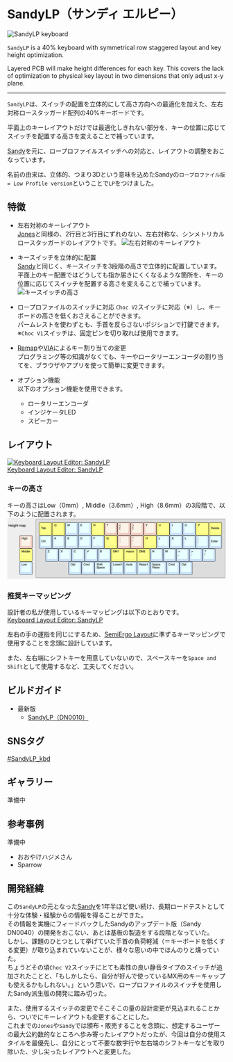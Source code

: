 # SandyLP（サンディ エルピー）

![SandyLP keyboard](/assets/README/aaa.jpeg)  

`SandyLP` is a 40% keyboard with symmetrical row staggered layout and key height optimization.

Layered PCB will make height differences for each key.
This covers the lack of optimization to physical key layout in two dimensions that only adjust x-y plane.

---

`SandyLP`は、スイッチの配置を立体的にして高さ方向への最適化を加えた、左右対称ロースタッガード配列の40%キーボードです。  

平面上のキーレイアウトだけでは最適化しきれない部分を、キーの位置に応じてスイッチを配置する高さを変えることで補っています。

[Sandy](https://github.com/jpskenn/Sandy)を元に、ロープロファイルスイッチへの対応と、レイアウトの調整をおこなっています。

名前の由来は、立体的、つまり3Dという意味を込めたSandyの`ロープロファイル版 = Low Profile version`ということで`LP`をつけました。

## 特徴

- 左右対称のキーレイアウト  
  [Jones](https://github.com/jpskenn/Jones)と同様の、2行目と3行目にずれのない、左右対称な、シンメトリカル ロースタッガードのレイアウトです。
  ![左右対称のキーレイアウト](/assets/README/aaa.jpeg)

- キースイッチを立体的に配置  
  [Sandy](https://github.com/jpskenn/Sandy)と同じく、キースイッチを3段階の高さで立体的に配置しています。
  平面上のキー配置ではどうしても指か届きにくくなるような箇所を、キーの位置に応じてスイッチを配置する高さを変えることで補っています。  
  ![キースイッチの高さ](/assets/README/aaa.jpeg)

- ロープロファイルのスイッチに対応
  `Choc V2`スイッチに対応（※）し、キーボードの高さを低くおさえることができます。  
  パームレストを使わずとも、手首を反らさないポジションで打鍵できます。
  ※`Choc V1`スイッチは、固定ピンを切り取れば使用できます。

- [Remap](https://remap-keys.app)や[VIA](https://www.caniusevia.com)によるキー割り当ての変更  
  プログラミング等の知識がなくても、キーやロータリーエンコーダの割り当てを、ブラウザやアプリを使って簡単に変更できます。

- オプション機能  
  以下のオプション機能を使用できます。

  - ロータリーエンコーダ
  - インジケータLED
  - スピーカー

## レイアウト

[![Keyboard Layout Editor: SandyLP](/assets/README/layout.png)  
Keyboard Layout Editor: SandyLP](https://www.keyboard-layout-editor.com/#/gists/29f5da09ffa69ab85efa4c68b556282b)

### キーの高さ

キーの高さはLow（0mm）, Middle（3.6mm）, High（8.6mm）の3段階で、以下のように配置されます。  
![キーの高さ](/assets/README/layout_height_map.png)

### 推奨キーマッピング

設計者の私が使用しているキーマッピングは以下のとおりです。  
[Keyboard Layout Editor: SandyLP](http://)

左右の手の運指を同じにするため、[SemiErgo Layout](https://github.com/mtei/SemiErgo_Layout)に準ずるキーマッピングで使用することを念頭に設計しています。

また、左右端にシフトキーを用意していないので、スペースキーを`Space and Shift`として使用するなど、工夫してください。

## ビルドガイド

- 最新版
  - [SandyLP（DN0010）](/docs/BuildGuide_DN0010.md)

## SNSタグ

[#SandyLP_kbd](https://twitter.com/search?q=%23SandyLP_kbd)

## ギャラリー

準備中

## 参考事例

準備中

- おおやけハジメさん
- Sparrow

## 開発経緯

この`SandyLP`の元となった[Sandy](https://github.com/jpskenn/Sandy)を1年半ほど使い続け、長期ロードテストとして十分な体験・経験からの情報を得ることができた。  
その情報を実機にフィードバックしたSandyのアップデート版（Sandy DN0040）の開発をおこない、あとは基板の製造をする段階となっていた。  
しかし、課題のひとつとして挙げていた手首の負荷軽減（＝キーボードを低くする変更）が取り込まれていないことが、様々な思いの中でほんのりと燻っていた。  
ちょうどその頃`Choc V2`スイッチにとても素性の良い静音タイプのスイッチが追加されたことと、「もしかしたら、自分が好んで使っているMX用のキーキャップも使えるかもしれない。」という思いで、ロープロファイルのスイッチを使用したSandy派生版の開発に踏み切った。  

また、使用するスイッチの変更でそこそこの量の設計変更が見込まれることから、ついでにキーレイアウトも変更することにした。  
これまでの`Jones`や`Sandy`では頒布・販売することを念頭に、想定するユーザーの最大公約数的なところへ歩み寄ったレイアウトだったが、今回は自分の使用スタイルを最優先し、自分にとって不要な数字行や左右端のシフトキーなどを取り除いた、少し尖ったレイアウトへと変更した。
